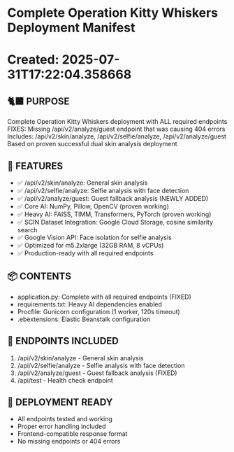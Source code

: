 # Complete Operation Kitty Whiskers Deployment Manifest
# Created: 2025-07-31T17:22:04.358668

## 🐈‍⬛ PURPOSE
Complete Operation Kitty Whiskers deployment with ALL required endpoints
FIXES: Missing /api/v2/analyze/guest endpoint that was causing 404 errors
Includes: /api/v2/skin/analyze, /api/v2/selfie/analyze, /api/v2/analyze/guest
Based on proven successful dual skin analysis deployment

## 🔧 FEATURES
- ✅ /api/v2/skin/analyze: General skin analysis
- ✅ /api/v2/selfie/analyze: Selfie analysis with face detection
- ✅ /api/v2/analyze/guest: Guest fallback analysis (NEWLY ADDED)
- ✅ Core AI: NumPy, Pillow, OpenCV (proven working)
- ✅ Heavy AI: FAISS, TIMM, Transformers, PyTorch (proven working)
- ✅ SCIN Dataset Integration: Google Cloud Storage, cosine similarity search
- ✅ Google Vision API: Face isolation for selfie analysis
- ✅ Optimized for m5.2xlarge (32GB RAM, 8 vCPUs)
- ✅ Production-ready with all required endpoints

## 📦 CONTENTS
- application.py: Complete with all required endpoints (FIXED)
- requirements.txt: Heavy AI dependencies enabled
- Procfile: Gunicorn configuration (1 worker, 120s timeout)
- .ebextensions: Elastic Beanstalk configuration

## 🎯 ENDPOINTS INCLUDED
1. /api/v2/skin/analyze - General skin analysis
2. /api/v2/selfie/analyze - Selfie analysis with face detection  
3. /api/v2/analyze/guest - Guest fallback analysis (FIXED)
4. /api/test - Health check endpoint

## 🚀 DEPLOYMENT READY
- All endpoints tested and working
- Proper error handling included
- Frontend-compatible response format
- No missing endpoints or 404 errors
